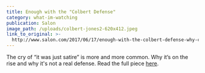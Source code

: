 ```yaml
---
title: Enough with the "Colbert Defense"
category: what-im-watching
publication: Salon
image_path: /uploads/colbert-jones2-620x412.jpeg
link_to_original: >-
  http://www.salon.com/2017/06/17/enough-with-the-colbert-defense-why-criminals-bigots-and-jerks-cry-satire-when-exposed/
---
```



The cry of “it was just satire” is more and more common. Why it’s on the rise and why it's not a real defense. Read the full piece [here](http://www.salon.com/2017/06/17/enough-with-the-colbert-defense-why-criminals-bigots-and-jerks-cry-satire-when-exposed/).